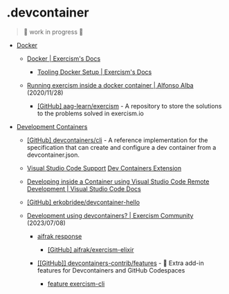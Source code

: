 # .devcontainer

> 🚧 work in progress 🚨

- [Docker](https://www.docker.com/)

  - [Docker | Exercism's Docs](https://exercism.org/docs/building/tooling/analyzers/docker)

    - [Tooling Docker Setup | Exercism's Docs](https://exercism.org/docs/building/tooling/docker)

  - [Running exercism inside a docker container | Alfonso Alba](https://www.alfonsoalba.com/2020/11/28/exercism-using-docker.html) (2020/11/28)

    - [[GitHub] aag-learn/exercism](https://github.com/aag-learn/exercism) - A repository to store the solutions to the problems solved in exercism.io

- [Development Containers](https://containers.dev/)

  - [[GitHub] devcontainers/cli](https://github.com/devcontainers/cli) - A reference implementation for the specification that can create and configure a dev container from a devcontainer.json.

  - [Visual Studio Code Support](https://containers.dev/supporting#visual-studio-code) [Dev Containers Extension](https://marketplace.visualstudio.com/items?itemName=ms-vscode-remote.remote-containers)

  - [Developing inside a Container using Visual Studio Code Remote Development | Visual Studio Code Docs](https://code.visualstudio.com/docs/devcontainers/containers)

  - [[GitHub] erkobridee/devcontainer-hello](https://github.com/erkobridee/devcontainer-hello)

  - [Development using devcontainers? | Exercism Community](https://forum.exercism.org/t/development-using-devcontainers/6407) (2023/07/08)

    - [aifrak response](http://forum.exercism.org/t/development-using-devcontainers/6407/4)

      - [[GitHub] aifrak/exercism-elixir](https://github.com/aifrak/exercism-elixir)

    - [[[GitHub]] devcontainers-contrib/features](https://github.com/devcontainers-contrib/features) - 🐳 Extra add-in features for Devcontainers and GitHub Codespaces

      - [feature exercism-cli](https://github.com/devcontainers-contrib/features/tree/main/src/exercism-cli)

